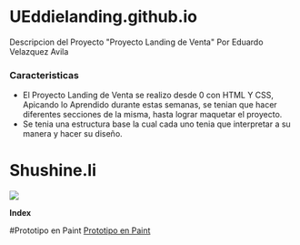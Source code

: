 # UEddielanding.github.io

Descripcion del Proyecto "Proyecto Landing de Venta" Por Eduardo Velazquez Avila

### Caracteristicas

- El Proyecto Landing de Venta se realizo desde 0 con HTML Y CSS, Apicando lo Aprendido durante estas semanas,
se tenian que hacer diferentes secciones de la misma, hasta lograr maquetar el proyecto.
- Se tenia una estructura base la cual cada uno tenia que interpretar a su manera y hacer su diseño.

# Shushine.li

![](https://i.pinimg.com/originals/65/81/fa/6581faf164782eef958165def070487a.png)

**Index**

#Prototipo en Paint [Prototipo en Paint](https://github.com/UEddie/UEddielanding.github.io/blob/main/Prototipo.png "Prototipo en Paint")